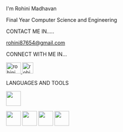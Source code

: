 I'm Rohini Madhavan

Final Year Computer Science and Engineering

CONTACT ME IN.....

rohini87654@gmail.com

CONNECT WITH ME IN...

<a href="https://www.linkedin.com/in/rohini-madhavan" target="blank"> <img align="centre" src="https://github.com/user-attachments/assets/31ea1689-36df-4d8d-8f5e-f4fca11d1cf4" alt="rohini_m" height="30" width="40"/> </a> <a href="https://www.hackerrank.com/profile/rohini87654" target="blank"> <img align="centre" src="https://github.com/user-attachments/assets/412e788a-b76c-4cb7-a12c-7cbcae21d547" alt="rohini_m" height="30" weight="40"/> </a>


LANGUAGES AND TOOLS 

<img src="https://github.com/user-attachments/assets/8be83beb-48a0-4afd-81f9-2a713d1ef345" height="40" width="40">    

<img src="https://github.com/user-attachments/assets/d57d0f30-1b67-48de-b600-349ef73adbcf" height="40" width="40">    <img src="https://github.com/user-attachments/assets/18cd4d37-7789-4444-bc7f-c13af34f9ee4" height="40" width="40">       <img src="https://github.com/user-attachments/assets/c9fd5453-092c-4a82-969e-8a3f0531f455" height="40" width="40">
<img src="https://github.com/user-attachments/assets/6a513e0a-a2b3-4ca8-b499-eda337586006" height="40" width="40">





